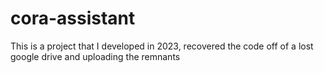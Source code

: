# cora-assistant
This is a project that I developed in 2023, recovered the code off of a lost google drive and uploading the remnants
